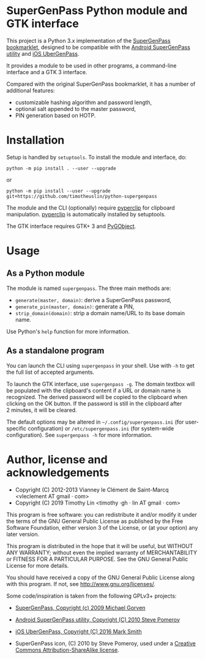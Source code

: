 SuperGenPass Python module and GTK interface
==============================================

This project is a Python 3.x implementation of the [SuperGenPass bookmarklet](http://www.supergenpass.com/), designed to be compatible with the [Android SuperGenPass utility](http://staticfree.info/projects/sgp/) and [iOS UberGenPass](https://github.com/mjmsmith/ubergenpass-swift).

It provides a module to be used in other programs, a command-line interface and a GTK 3 interface.

Compared with the original SuperGenPass bookmarklet, it has a number of additional features:

* customizable hashing algorithm and password length,
* optional salt appended to the master password,
* PIN generation based on HOTP.

# Installation

Setup is handled by `setuptools`. To install the module and interface, do:

    python -m pip install . --user --upgrade

or 

    python -m pip install --user --upgrade git+https://github.com/timotheuslin/python-supergenpass

The module and the CLI (optionally) require [pyperclip](https://pypi.org/project/pyperclip/) for clipboard manipulation. [pyperclip](https://pypi.org/project/pyperclip/) is automatically installed by setuptools.

The GTK interface requires GTK+ 3 and [PyGObject](https://live.gnome.org/PyGObject).



# Usage
## As a Python module
The module is named `supergenpass`. The three main methods are:
* `generate(master, domain)`: derive a SuperGenPass password,
* `generate_pin(master, domain)`: generate a PIN,
* `strip_domain(domain)`: strip a domain name/URL to its base domain name.

Use Python's `help` function for more information.


## As a standalone program

You can launch the CLI using `supergenpass` in your shell. Use with `-h` to get the full list of accepted arguments.

To launch the GTK interface, use `supergenpass -g`. The domain textbox will
be populated with the clipboard's content if a URL or domain name is
recognized. The derived password will be copied to the clipboard when clicking
on the OK button. If the password is still in the clipboard after 2 minutes,
it will be cleared.

The default options may be altered in `~/.config/supergenpass.ini` (for
user-specific configuration) or `/etc/supergenpass.ini` (for system-wide
configuration). See `supergenpass -h` for more information.


# Author, license and acknowledgements

* Copyright (C) 2012-2013  Vianney le Clément de Saint-Marcq <vleclement AT gmail · com>
* Copyright (C) 2019  Timothy Lin <timothy ·gh · lin AT gmail · com>

This program is free software: you can redistribute it and/or modify
it under the terms of the GNU General Public License as published by
the Free Software Foundation, either version 3 of the License, or
(at your option) any later version.

This program is distributed in the hope that it will be useful,
but WITHOUT ANY WARRANTY; without even the implied warranty of
MERCHANTABILITY or FITNESS FOR A PARTICULAR PURPOSE.  See the
GNU General Public License for more details.

You should have received a copy of the GNU General Public License
along with this program.  If not, see <http://www.gnu.org/licenses/>.

Some code/inspiration is taken from the following GPLv3+ projects:

* [SuperGenPass, Copyright (c) 2009 Michael Gorven](http://michael.gorven.za.net/blog/2009/06/18/supergenpass-cellphones-command-line)
* [Android SuperGenPass utility, Copyright (C) 2010 Steve Pomeroy](http://staticfree.info/projects/sgp/)
* [iOS UberGenPass, Copyright (C) 2016 Mark Smith](https://github.com/mjmsmith/ubergenpass-swift)

* SuperGenPass icon, (C) 2010 by Steve Pomeroy, used under a [Creative Commons Attribution-ShareAlike license](http://creativecommons.org/licenses/by-sa/3.0/).
